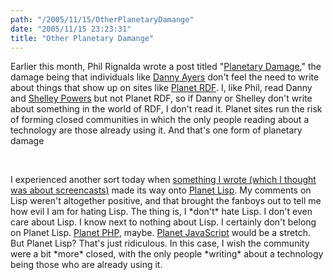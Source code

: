```yaml
---
path: "/2005/11/15/OtherPlanetaryDamange" 
date: "2005/11/15 23:23:31" 
title: "Other Planetary Damange" 
---
```

<p>Earlier this month, Phil Rignalda wrote a post titled "<a href="http://weblog.philringnalda.com/?p=1008">Planetary Damage</a>," the damage being that individuals like <a href="http://dannyayers.com/archives/2005/11/03/new-toys-2/">Danny Ayers</a> don't feel the need to write about things that show up on sites like <a href="http://planetrdf.com/">Planet RDF</a>. I, like Phil, read Danny and <a href="http://weblog.burningbird.net/">Shelley Powers</a> but not Planet RDF, so if Danny or Shelley don't write about something in the world of RDF, I don't read it. Planet sites run the risk of forming closed communities in which the only people reading about a technology are those already using it.  And that's one form of planetary damage</p><br><p>I experienced another sort today when <a href="http://typewriting.org/2005/11/12/How_not_to_Provoke_Imitation/">something I wrote (which I thought was about screencasts)</a> made its way onto <a href="http://planet.lisp.org/">Planet Lisp</a>. My comments on Lisp weren't altogether positive, and that brought the fanboys out to tell me how evil I am for hating Lisp. The thing is, I *don't* hate Lisp. I don't even care about Lisp. I know next to nothing about Lisp. I certainly don't belong on Planet Lisp. <a href="http://www.planet-php.net/">Planet PHP</a>, maybe. <a href="http://planet.openjsan.org/">Planet JavaScript</a> would be a stretch. But Planet Lisp? That's just ridiculous. In this case, I wish the community were a bit *more* closed, with the only people *writing* about a technology being those who are already using it.</p>
